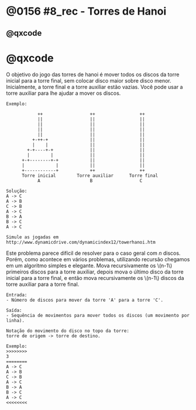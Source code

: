 # @0156 #8_rec - Torres de Hanoi
## @qxcode

# @qxcode

O objetivo do jogo das torres de hanoi é mover todos os discos da torre inicial para a torre final, sem colocar disco maior sobre disco menor. Inicialmente, a torre final e a torre auxiliar estão vazias. Você pode usar a torre auxiliar para lhe ajudar a mover os discos.

    Exemplo:
    
                ++                  ++                 ++
                ||                  ||                 ||
                ||                  ||                 ||
                ||                  ||                 ||
                ||                  ||                 ||
              +-++-+                ||                 ||
              |    |                ||                 ||
            +-+----+-+              ||                 ||
            |        |              ||                 ||
          +-+--------+-+            ||                 ||
          |            |            ||                 ||
          +------------+            ++                 ++
          Torre inicial        Torre auxiliar      Torre final
                A                   B                  C
    
    Solução:
    A -> C
    A -> B
    C -> B
    A -> C
    B -> A
    B -> C
    A -> C
    
    Simule as jogadas em
    http://www.dynamicdrive.com/dynamicindex12/towerhanoi.htm
    

Este problema parece difícil de resolver para o caso geral com _n_ discos. Porém, como acontece em vários problemas, utilizando recursão chegamos em um algoritmo simples e elegante. Mova recursivamente os \\(n-1\\) primeiros discos para a torre auxiliar, depois mova o último disco da torre inicial para a torre final, e então mova recursivamente os \\(n-1\\) discos da torre auxiliar para a torre final.

    Entrada:
    - Número de discos para mover da torre 'A' para a torre 'C'.
    
    Saída:
    - Sequência de movimentos para mover todos os discos (um movimento por linha).
    
    Notação do movimento do disco no topo da torre: 
    torre de origem -> torre de destino.
    
    Exemplo:
    >>>>>>>>
    3
    ========
    A -> C
    A -> B
    C -> B
    A -> C
    B -> A
    B -> C
    A -> C
    <<<<<<<<
